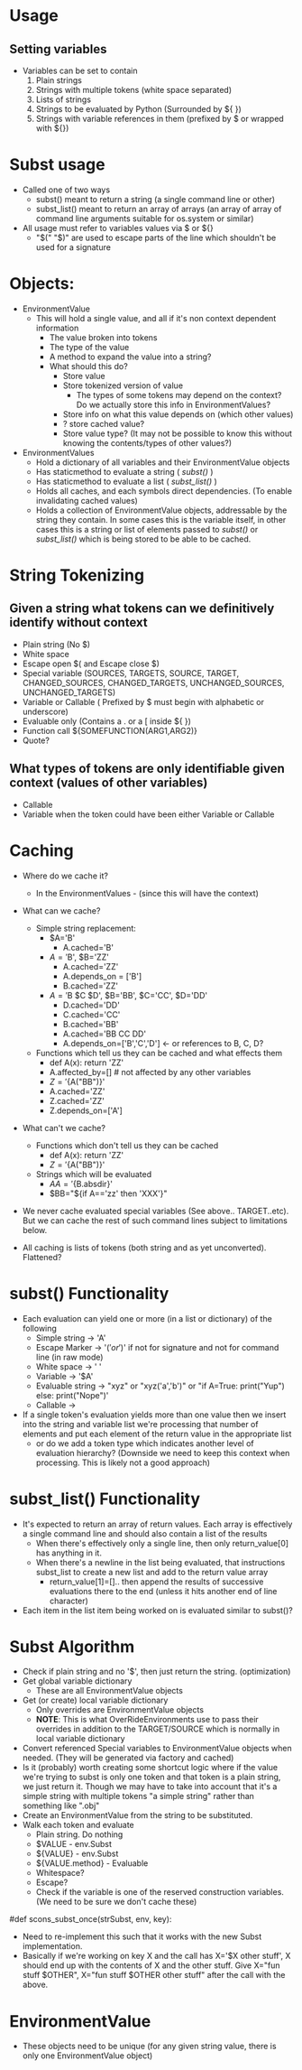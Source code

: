 # Usage

## Setting variables
  * Variables can be set to contain
    1. Plain strings
    1. Strings with multiple tokens (white space separated)
    1. Lists of strings
    1. Strings to be evaluated by Python (Surrounded by ${ })
    1. Strings with variable references in them (prefixed by $ or wrapped with ${})
    
# Subst usage
  * Called one of two ways
    * subst() meant to return a string (a single command line or other)
    * subst_list() meant to return an array of arrays (an array of array of command line arguments suitable for os.system or similar)
  * All usage must refer to variables values via $ or ${}
    * "$(" "$)" are used to escape parts of the line which shouldn't be used for a signature  

# Objects:
  * EnvironmentValue
    * This will hold a single value, and all if it's non context dependent information
      * The value broken into tokens
      * The type of the value
      * A method to expand the value into a string?
      * What should this do?
        * Store value
        * Store tokenized version of value
          * The types of some tokens may depend on the context? Do we actually store this info in EnvironmentValues?
        * Store info on what this value depends on (which other values)
        * ? store cached value?
        * Store value type? (It may not be possible to know this without knowing the contents/types of other values?)
  * EnvironmentValues
    * Hold a dictionary of all variables and their EnvironmentValue objects
    * Has staticmethod to evaluate a string ( *subst()* )
    * Has staticmethod to evaluate a list ( *subst_list()* )
    * Holds all caches, and each symbols direct dependencies. (To enable invalidating cached values)
    * Holds a collection of EnvironmentValue objects, addressable by the string they contain. In some cases this is the variable itself, in other cases this is a string or list of elements passed to *subst()* or *subst_list()* which is being stored to be able to be cached.
    
# String Tokenizing
## Given a string what tokens can we definitively identify without context
  * Plain string (No $)
  * White space
  * Escape open $( and Escape close $)
  * Special variable (SOURCES, TARGETS, SOURCE, TARGET, CHANGED_SOURCES, 
                      CHANGED_TARGETS, UNCHANGED_SOURCES, UNCHANGED_TARGETS)
  * Variable or Callable ( Prefixed by $ must begin with alphabetic or underscore)
  * Evaluable only (Contains a . or a [ inside ${ })
  * Function call  ${SOMEFUNCTION(ARG1,ARG2)}
  * Quote?
  
## What types of tokens are only identifiable given context (values of other variables)
  * Callable
  * Variable when the token could have been either Variable or Callable
  
  

# Caching
  * Where do we cache it?
    * In the EnvironmentValues - (since this will have the context)
  * What can we cache?
    * Simple string replacement:
      * $A='B'
        * A.cached='B'
      * $A='$B', $B='ZZ'
        * A.cached='ZZ'
        * A.depends_on = ['B']
        * B.cached='ZZ'
      * $A='$B $C $D', $B='BB', $C='CC', $D='DD'
        * D.cached='DD'
        * C.cached='CC'
        * B.cached='BB'
        * A.cached='BB CC DD'
        * A.depends_on=['B','C','D'] <- or references to B, C, D?
    * Functions which tell us they can be cached and what effects them
      * def A(x): return 'ZZ'
      * A.affected_by=[] # not affected by any other variables
      * $Z='${A("BB")}'
      * A.cached='ZZ'
      * Z.cached='ZZ'
      * Z.depends_on=['A']

  * What can't we cache?
    * Functions which don't tell us they can be cached
      * def A(x): return 'ZZ'
      * $Z='${A("BB")}'
    * Strings which will be evaluated
      * $AA='${B.absdir}'
      * $BB="${if A=='zz' then 'XXX'}"
  * We never cache evaluated special variables (See above.. TARGET..etc). But we can cache the rest of such command lines subject to limitations below.
  * All caching is lists of tokens (both string and as yet unconverted). Flattened?


# subst() Functionality
  * Each evaluation can yield one or more (in a list or dictionary) of the following
    * Simple string -> 'A'
    * Escape Marker -> '$(' or '$)' if not for signature and not for command line (in raw mode)
    * White space -> ' '
    * Variable -> '$A'
    * Evaluable string -> "xyz" or "xyz('a','b')" or "if A=True: print("Yup") else: print("Nope")'
    * Callable -> 
  * If a single token's evaluation yields more than one value then we insert into the string and variable list we're processing that number of elements and put each element of the return value in the appropriate list
    * or do we add a token type which indicates another level of evaluation hierarchy? (Downside we need to keep this context when processing. This is likely not a good approach)
  
# subst_list() Functionality  
  * It's expected to return an array of return values. Each array is effectively a single command line and should also contain a list of the results
    * When there's effectively only a single line, then only return_value[0] has anything in it.
    * When there's a newline in the list being evaluated, that instructions subst_list to create a new list and add to the return value array
      * return_value[1]=[].. then append the results of successive evaluations there to the end (unless it hits another end of line character)
  * Each item in the list item being worked on is evaluated similar to subst()?
  
# Subst Algorithm
  * Check if plain string and no '$', then just return the string. (optimization)
  * Get global variable dictionary
    * These are all EnvironmentValue objects
  * Get (or create) local variable dictionary
    * Only overrides are EnvironmentValue objects
    * **NOTE**: This is what  OverRideEnvironments use to pass their overrides in addition to the TARGET/SOURCE which is normally in local variable dictionary
  * Convert referenced Special variables to EnvironmentValue objects when needed. (They will be generated via factory and cached)
  * Is it (probably) worth creating some shortcut logic where if the value we're trying to subst is only one token and that token is a plain string, we just return it. Though we may have to take into account that it's a simple string with multiple tokens "a simple string" rather than something like ".obj"
  * Create an EnvironmentValue from the string to be substituted.
  * Walk each token and evaluate
    * Plain string. Do nothing
    * $VALUE - env.Subst
    * ${VALUE} - env.Subst
    * ${VALUE.method} - Evaluable
    * Whitespace?
    * Escape?
    * Check if the variable is one of the reserved construction variables. (We need to be sure we don't cache these)
    
    
#def scons_subst_once(strSubst, env, key):
  * Need to re-implement this such that it works with the new Subst implementation.
  * Basically if we're working on key X and the call has X='$X other stuff', X should end up with the contents of X and the other stuff. Give X="fun stuff $OTHER", X="fun stuff $OTHER other stuff" after the call with the above.
  
# EnvironmentValue
  * These objects need to be unique (for any given string value, there is only one EnvironmentValue object)
    